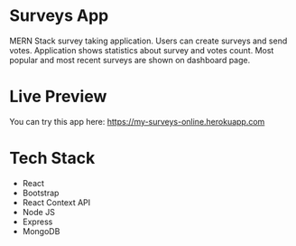 # Surveys App
MERN Stack survey taking application. Users can create surveys and send votes. Application shows statistics about survey and votes count. Most popular and most recent surveys are shown on dashboard page.

# Live Preview
You can try this app here: https://my-surveys-online.herokuapp.com

# Tech Stack
+ React
+ Bootstrap
+ React Context API
+ Node JS
+ Express
+ MongoDB
